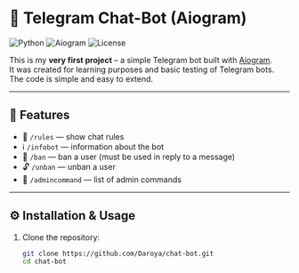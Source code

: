 # 🤖 Telegram Chat-Bot (Aiogram)

![Python](https://img.shields.io/badge/Python-3.10+-blue?logo=python)
![Aiogram](https://img.shields.io/badge/Aiogram-async-green)
![License](https://img.shields.io/badge/License-Apache_2.0-orange)

This is my **very first project** – a simple Telegram bot built with [Aiogram](https://docs.aiogram.dev/en/latest/).  
It was created for learning purposes and basic testing of Telegram bots. The code is simple and easy to extend.

---

## 🚀 Features
- 📜 `/rules` — show chat rules  
- ℹ️ `/infobot` — information about the bot  
- 🔨 `/ban` — ban a user (must be used in reply to a message)  
- 🔓 `/unban` — unban a user  
- 🛑 `/admincommand` — list of admin commands  

---

## ⚙️ Installation & Usage

1. Clone the repository:
   ```bash
   git clone https://github.com/Daroya/chat-bot.git
   cd chat-bot
